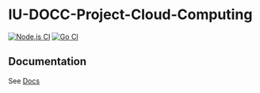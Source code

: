 # IU-DOCC-Project-Cloud-Computing

[![Node.js CI](https://github.com/marcelfrey29/IU-DOCC-Project-Cloud-Computing/actions/workflows/ci-node.yml/badge.svg)](https://github.com/marcelfrey29/IU-DOCC-Project-Cloud-Computing/actions/workflows/ci-node.yml)
[![Go CI](https://github.com/marcelfrey29/IU-DOCC-Project-Cloud-Computing/actions/workflows/ci-go.yml/badge.svg)](https://github.com/marcelfrey29/IU-DOCC-Project-Cloud-Computing/actions/workflows/ci-go.yml)

## Documentation

See [Docs](docs/docs.md)
